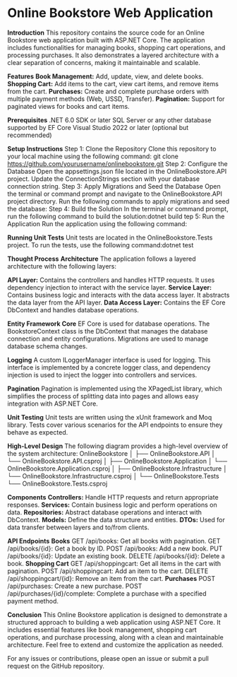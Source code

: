 # Online Bookstore Web Application
**Introduction**
This repository contains the source code for an Online Bookstore web application built with ASP.NET Core. The application includes functionalities for managing books, shopping cart operations, and processing purchases. It also demonstrates a layered architecture with a clear separation of concerns, making it maintainable and scalable.

**Features**
**Book Management:** Add, update, view, and delete books.
**Shopping Cart:** Add items to the cart, view cart items, and remove items from the cart.
**Purchases:** Create and complete purchase orders with multiple payment methods (Web, USSD, Transfer).
**Pagination:** Support for paginated views for books and cart items.

**Prerequisites**
.NET 6.0 SDK or later
SQL Server or any other database supported by EF Core
Visual Studio 2022 or later (optional but recommended)

**Setup Instructions**
Step 1: Clone the Repository
Clone this repository to your local machine using the following command:
git clone https://github.com/yourusername/onlinebookstore.git
Step 2: Configure the Database
Open the appsettings.json file located in the OnlineBookstore.API project.
Update the ConnectionStrings section with your database connection string.
Step 3: Apply Migrations and Seed the Database
Open the terminal or command prompt and navigate to the OnlineBookstore.API project directory. Run the following commands to apply migrations and seed the database:
Step 4: Build the Solution
In the terminal or command prompt, run the following command to build the solution:dotnet build
tep 5: Run the Application
Run the application using the following command:

**Running Unit Tests**
Unit tests are located in the OnlineBookstore.Tests project. To run the tests, use the following command:dotnet test

**Thought Process**
**Architecture**
The application follows a layered architecture with the following layers:

**API Layer:** Contains the controllers and handles HTTP requests. It uses dependency injection to interact with the service layer.
**Service Layer:** Contains business logic and interacts with the data access layer. It abstracts the data layer from the API layer.
**Data Access Layer:** Contains the EF Core DbContext and handles database operations.

**Entity Framework Core**
EF Core is used for database operations. The BookstoreContext class is the DbContext that manages the database connection and entity configurations. Migrations are used to manage database schema changes.

**Logging**
A custom ILoggerManager interface is used for logging. This interface is implemented by a concrete logger class, and dependency injection is used to inject the logger into controllers and services.

**Pagination**
Pagination is implemented using the XPagedList library, which simplifies the process of splitting data into pages and allows easy integration with ASP.NET Core.

**Unit Testing**
Unit tests are written using the xUnit framework and Moq library. Tests cover various scenarios for the API endpoints to ensure they behave as expected.

**High-Level Design**
The following diagram provides a high-level overview of the system architecture:
OnlineBookstore
│
├── OnlineBookstore.API
│   └── OnlineBookstore.API.csproj
│
├── OnlineBookstore.Application
│   └── OnlineBookstore.Application.csproj
│
├── OnlineBookstore.Infrastructure
│   └── OnlineBookstore.Infrastructure.csproj
│
└── OnlineBookstore.Tests
    └── OnlineBookstore.Tests.csproj

**Components**
**Controllers:** Handle HTTP requests and return appropriate responses.
**Services:** Contain business logic and perform operations on data.
**Repositories:** Abstract database operations and interact with DbContext.
**Models:** Define the data structure and entities.
**DTOs:** Used for data transfer between layers and to/from clients.

**API Endpoints**
**Books**
GET /api/books: Get all books with pagination.
GET /api/books/{id}: Get a book by ID.
POST /api/books: Add a new book.
PUT /api/books/{id}: Update an existing book.
DELETE /api/books/{id}: Delete a book.
**Shopping Cart**
GET /api/shoppingcart: Get all items in the cart with pagination.
POST /api/shoppingcart: Add an item to the cart.
DELETE /api/shoppingcart/{id}: Remove an item from the cart.
**Purchases**
POST /api/purchases: Create a new purchase.
POST /api/purchases/{id}/complete: Complete a purchase with a specified payment method.

**Conclusion**
This Online Bookstore application is designed to demonstrate a structured approach to building a web application using ASP.NET Core. It includes essential features like book management, shopping cart operations, and purchase processing, along with a clean and maintainable architecture. Feel free to extend and customize the application as needed.

For any issues or contributions, please open an issue or submit a pull request on the GitHub repository.
    

